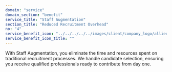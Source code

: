 ```yaml
---
domain: "service"
domain_section: "benefit"
service_title: "Staff Augmentation"
section_title: "Reduced Recruitment Overhead"
no: "4"
service_benefit_icon: "../../../../../images/client/company_logo/allied-marketing.png"
service_benefit_icon_title: ""
---
```


With Staff Augmentation, you eliminate the time and resources spent on traditional recruitment processes. We handle candidate selection, ensuring you receive qualified professionals ready to contribute from day one.
